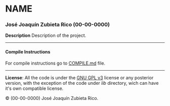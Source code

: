 # NAME

### José Joaquín Zubieta Rico (00-00-0000)

**Description**
Description of the project.

---

#### Compile Instructions

For compile instructions go to [COMPILE.md](./COMPILE.md) file.

---

**License**: All the code is under the [GNU GPL v3](https://www.gnu.org/licenses/gpl.html) license or any posterior version, with the exception of the code under _lib_ directory, wich can have it's own compatible license.

:copyright: (00-00-0000) José Joaquín Zubieta Rico.
